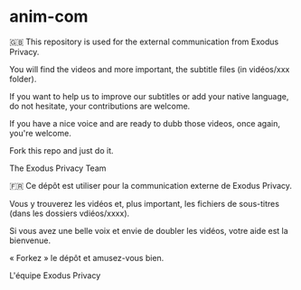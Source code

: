 # anim-com

🇬🇧
This repository is used for the external communication from Exodus Privacy.

You will find the videos and more important, the subtitle files (in vidéos/xxx folder).

If you want to help us to improve our subtitles or add your native language, do not hesitate, your contributions are welcome.

If you have a nice voice and are ready to dubb those videos, once again, you're welcome.

Fork this repo and just do it.

The Exodus Privacy Team

🇫🇷
Ce dépôt est utiliser pour la communication externe de Exodus Privacy.

Vous y trouverez les vidéos et, plus important, les fichiers de sous-titres (dans les dossiers vdiéos/xxxx).

Si vous avez une belle voix et envie de doubler les vidéos, votre aide est la bienvenue.

« Forkez » le dépôt et amusez-vous bien.

L'équipe Exodus Privacy
